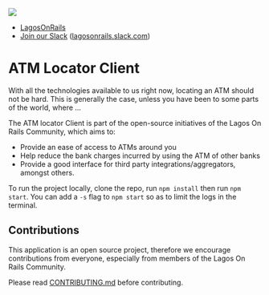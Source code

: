 ![](http://lagosonrails.com/img/profile.png)

* [LagosOnRails](http://lagosonrails.com/)
* [Join our Slack](http://slack.lagosonrails.com) ([lagosonrails.slack.com](http://lagosonrails.slack.com))

# ATM Locator Client

With all the technologies available to us right now, locating an ATM should not be hard. This is generally the case, unless you have been to some parts of the world, where ...

The ATM locator Client is part of the open-source initiatives of the Lagos On Rails Community, which aims to:
* Provide an ease of access to ATMs around you
* Help reduce the bank charges incurred by using the ATM of other banks
* Provide a good interface for third party integrations/aggregators, amongst others.

To run the project locally, clone the repo, run `npm install` then run  `npm start`. You can add a `-s` flag to `npm start` so as to limit the logs in the terminal.

## Contributions
This application is an open source project, therefore we encourage contributions from everyone, especially from members of the Lagos On Rails Community.

Please read [CONTRIBUTING.md](CONTRIBUTING.md) before contributing.

